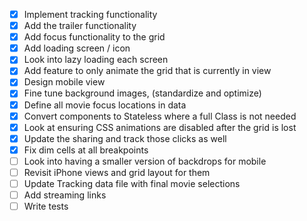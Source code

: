 - [X] Implement tracking functionality
- [X] Add the trailer functionality
- [X] Add focus functionality to the grid
- [X] Add loading screen / icon
- [X] Look into lazy loading each screen
- [X] Add feature to only animate the grid that is currently in view
- [X] Design mobile view
- [X] Fine tune background images, (standardize and optimize)
- [X] Define all movie focus locations in data
- [X] Convert components to Stateless where a full Class is not needed
- [X] Look at ensuring CSS animations are disabled after the grid is lost
- [X] Update the sharing and track those clicks as well
- [X] Fix dim cells at all breakpoints
- [ ] Look into having a smaller version of backdrops for mobile
- [ ] Revisit iPhone views and grid layout for them
- [ ] Update Tracking data file with final movie selections
- [ ] Add streaming links
- [ ] Write tests
